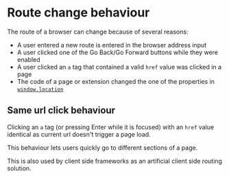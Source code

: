 
# Route change behaviour

The route of a browser can change because of several reasons:

* A user entered a new route is entered in the browser address input
* A user clicked one of the Go Back/Go Forward buttons while they were enabled
* A user clicked an `a` tag that contained a valid `href` value was clicked in a page 
* The code of a page or extension changed the one of the properties in [`window.location`](https://developer.mozilla.org/en-US/docs/Web/API/Location)

## Same url click behaviour

Clicking an `a` tag (or pressing Enter while it is focused) with an `href`
value identical as current url doesn't trigger a page load.

This behaviour lets users quickly go to different sections of a page.

This is also used by client side frameworks as an artificial
client side routing solution.
